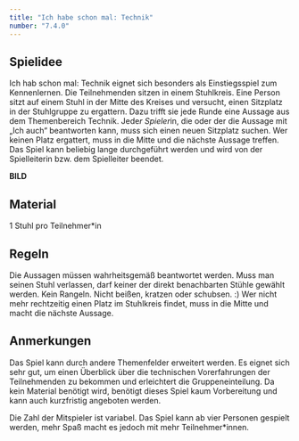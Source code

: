 ```yaml
---
title: "Ich habe schon mal: Technik"
number: "7.4.0"
---
```

## Spielidee
Ich hab schon mal: Technik eignet sich besonders als Einstiegsspiel zum Kennenlernen. Die Teilnehmenden sitzen in einem Stuhlkreis. Eine Person sitzt auf einem Stuhl in der Mitte des Kreises und versucht, einen Sitzplatz in der Stuhlgruppe zu ergattern. Dazu trifft sie jede Runde eine Aussage aus dem Themenbereich Technik. Jede*r Spieler*in, die oder der die Aussage mit „Ich auch“ beantworten kann, muss sich einen neuen Sitzplatz suchen. Wer keinen Platz ergattert, muss in die Mitte und die nächste Aussage treffen. Das Spiel kann beliebig lange durchgeführt werden und wird von der Spielleiterin bzw. dem Spielleiter beendet.

**BILD**

## Material 
1 Stuhl pro Teilnehmer*in

## Regeln
Die Aussagen müssen wahrheitsgemäß beantwortet werden. Muss man seinen Stuhl verlassen, darf keiner der direkt benachbarten Stühle gewählt werden. Kein Rangeln. Nicht beißen, kratzen oder schubsen. :) Wer nicht mehr rechtzeitig einen Platz im Stuhlkreis findet, muss in die Mitte und macht die nächste Aussage.

## Anmerkungen
Das Spiel kann durch andere Themenfelder erweitert werden. Es eignet sich sehr gut, um einen Überblick über die technischen Vorerfahrungen der Teilnehmenden zu bekommen und erleichtert die Gruppeneinteilung. Da kein Material benötigt wird, benötigt dieses Spiel kaum Vorbereitung und kann auch kurzfristig angeboten werden.
  
  Die Zahl der Mitspieler ist variabel. Das Spiel kann ab vier Personen gespielt werden, mehr Spaß macht es jedoch mit mehr Teilnehmer*innen.